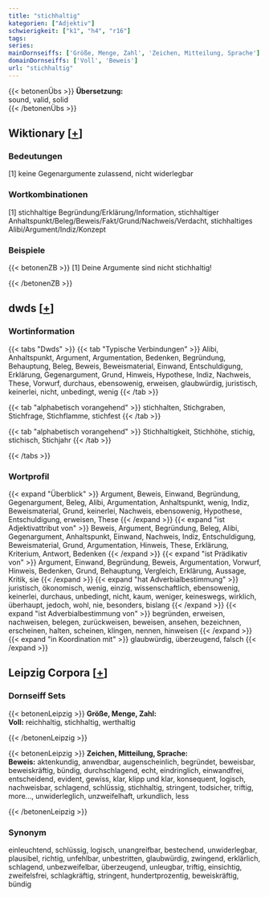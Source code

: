 ```yaml
---
title: "stichhaltig"
kategorien: ["Adjektiv"]
schwierigkeit: ["k1", "h4", "r16"]
tags:
series:
mainDornseiffs: ['Größe, Menge, Zahl', 'Zeichen, Mitteilung, Sprache']
domainDornseiffs: ['Voll', 'Beweis']
url: "stichhaltig"
---
```


{{< betonenÜbs >}}
**Übersetzung:**  
sound, valid, solid  
{{< /betonenÜbs >}}

## Wiktionary [[+](https://de.wiktionary.org/wiki/stichhaltig)]

### Bedeutungen
[1] keine Gegenargumente zulassend, nicht widerlegbar  

### Wortkombinationen
[1] stichhaltige Begründung/Erklärung/Information, stichhaltiger Anhaltspunkt/Beleg/Beweis/Fakt/Grund/Nachweis/Verdacht, stichhaltiges Alibi/Argument/Indiz/Konzept  

### Beispiele
{{< betonenZB >}}
[1] Deine Argumente sind nicht stichhaltig!  

{{< /betonenZB >}}


## dwds [[+](https://www.dwds.de/wb/stichhaltig)]

### Wortinformation
{{< tabs "Dwds" >}}
{{< tab "Typische Verbindungen" >}}
Alibi, Anhaltspunkt, Argument, Argumentation, Bedenken, Begründung, Behauptung, Beleg, Beweis, Beweismaterial, Einwand, Entschuldigung, Erklärung, Gegenargument, Grund, Hinweis, Hypothese, Indiz, Nachweis, These, Vorwurf, durchaus, ebensowenig, erweisen, glaubwürdig, juristisch, keinerlei, nicht, unbedingt, wenig
{{< /tab >}}

{{< tab "alphabetisch vorangehend" >}}
stichhalten, Stichgraben, Stichfrage, Stichflamme, stichfest
{{< /tab >}}

{{< tab "alphabetisch vorangehend" >}}
Stichhaltigkeit, Stichhöhe, stichig, stichisch, Stichjahr
{{< /tab >}}

{{< /tabs >}}

### Wortprofil
{{< expand "Überblick" >}} Argument, Beweis, Einwand, Begründung, Gegenargument, Beleg, Alibi, Argumentation, Anhaltspunkt, wenig, Indiz, Beweismaterial, Grund, keinerlei, Nachweis, ebensowenig, Hypothese, Entschuldigung, erweisen, These {{< /expand >}}
{{< expand "ist Adjektivattribut von" >}} Beweis, Argument, Begründung, Beleg, Alibi, Gegenargument, Anhaltspunkt, Einwand, Nachweis, Indiz, Entschuldigung, Beweismaterial, Grund, Argumentation, Hinweis, These, Erklärung, Kriterium, Antwort, Bedenken {{< /expand >}}
{{< expand "ist Prädikativ von" >}} Argument, Einwand, Begründung, Beweis, Argumentation, Vorwurf, Hinweis, Bedenken, Grund, Behauptung, Vergleich, Erklärung, Aussage, Kritik, sie {{< /expand >}}
{{< expand "hat Adverbialbestimmung" >}} juristisch, ökonomisch, wenig, einzig, wissenschaftlich, ebensowenig, keinerlei, durchaus, unbedingt, nicht, kaum, weniger, keineswegs, wirklich, überhaupt, jedoch, wohl, nie, besonders, bislang {{< /expand >}}
{{< expand "ist Adverbialbestimmung von" >}} begründen, erweisen, nachweisen, belegen, zurückweisen, beweisen, ansehen, bezeichnen, erscheinen, halten, scheinen, klingen, nennen, hinweisen {{< /expand >}}
{{< expand "in Koordination mit" >}} glaubwürdig, überzeugend, falsch {{< /expand >}}

## Leipzig Corpora [[+](https://corpora.uni-leipzig.de/en/res?word=stichhaltig&corpusId=deu_newscrawl-public_2018)]

### Dornseiff Sets
{{< betonenLeipzig >}}
**Größe, Menge, Zahl:**  
**Voll:** reichhaltig, stichhaltig, werthaltig  

{{< /betonenLeipzig >}}


{{< betonenLeipzig >}}
**Zeichen, Mitteilung, Sprache:**  
**Beweis:** aktenkundig, anwendbar, augenscheinlich, begründet, beweisbar, beweiskräftig, bündig, durchschlagend, echt, eindringlich, einwandfrei, entscheidend, evident, gewiss, klar, klipp und klar, konsequent, logisch, nachweisbar, schlagend, schlüssig, stichhaltig, stringent, todsicher, triftig, more..., unwiderleglich, unzweifelhaft, urkundlich, less  

{{< /betonenLeipzig >}}

### Synonym
einleuchtend, schlüssig, logisch, unangreifbar, bestechend, unwiderlegbar, plausibel, richtig, unfehlbar, unbestritten, glaubwürdig, zwingend, erklärlich, schlagend, unbezweifelbar, überzeugend, unleugbar, triftig, einsichtig, zweifelsfrei, schlagkräftig, stringent, hundertprozentig, beweiskräftig, bündig

